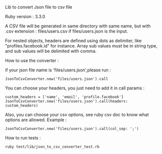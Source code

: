 Lib to convert Json file to csv file

Ruby version : 3.3.0

A CSV file will be generated in same directory with same name, but with .csv extension :
files/users.csv if files/users.json is the input.

For nested objects, headers are defined using dots as delimiter, like "profiles.facebook.id" for instance.
Array sub values must be in string type, and sub values will be delimited with comma.

How to use the converter : 

if your json file name is 'files/users.json',please run :

```
JsonToCsvConverter.new('files/users.json').call

```

You can choose your headers, you just need to add it in call params : 

```
custom_headers = ['name', 'email', 'profile.facebook']
JsonToCsvConverter.new('files/users.json').call(headers: custom_headers)
```

Also, you can choose your csv options, see ruby csv doc to know what options are allowed.
Example : 
```
JsonToCsvConverter.new('files/users.json').call(col_sep: ';')
```

How to run tests : 

```
ruby test/lib/json_to_csv_converter_test.rb
```